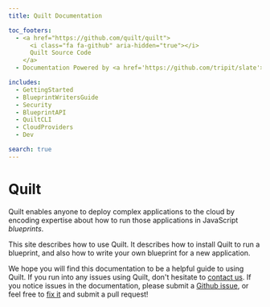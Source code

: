 ```yaml
---
title: Quilt Documentation

toc_footers:
  - <a href="https://github.com/quilt/quilt">
      <i class="fa fa-github" aria-hidden="true"></i>
      Quilt Source Code
    </a>
  - Documentation Powered by <a href='https://github.com/tripit/slate'>Slate</a>

includes:
  - GettingStarted
  - BlueprintWritersGuide
  - Security
  - BlueprintAPI
  - QuiltCLI
  - CloudProviders
  - Dev

search: true
---
```


# Quilt

Quilt enables anyone to deploy complex applications to the cloud
by encoding expertise about how to run those applications in JavaScript
_blueprints_.

This site describes how to use Quilt. It describes how to
install Quilt to run a blueprint, and also how to write your own blueprint
for a new application.

We hope you will find this documentation to be a helpful guide to
using Quilt.  If you run into any issues using Quilt,
don't hesitate to
[contact us](http://quilt.io/#contact). If you notice
issues in the documentation, please submit a
[Github issue](https://github.com/quilt/quilt/issues/new),
or feel free to
[fix it](https://github.com/quilt/quilt/tree/master/docs)
and submit a pull request!
